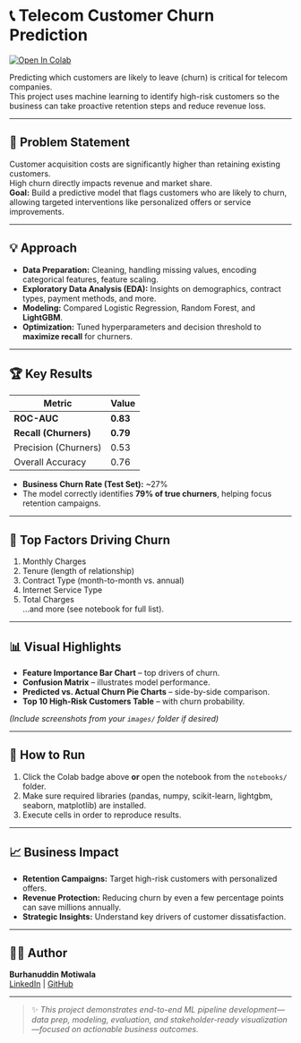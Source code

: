 # 📞 Telecom Customer Churn Prediction

[![Open In Colab](https://colab.research.google.com/assets/colab-badge.svg)](https://colab.research.google.com/gist/BMM52/da2075f48ba5645bce27f217dfde7af8/telecom-customer-churn-ml-model.ipynb)

Predicting which customers are likely to leave (churn) is critical for telecom companies.  
This project uses machine learning to identify high-risk customers so the business can take
proactive retention steps and reduce revenue loss.

---

## 🚨 Problem Statement
Customer acquisition costs are significantly higher than retaining existing customers.  
High churn directly impacts revenue and market share.  
**Goal:** Build a predictive model that flags customers who are likely to churn,  
allowing targeted interventions like personalized offers or service improvements.

---

## 💡 Approach
- **Data Preparation:** Cleaning, handling missing values, encoding categorical features, feature scaling.
- **Exploratory Data Analysis (EDA):** Insights on demographics, contract types, payment methods, and more.
- **Modeling:** Compared Logistic Regression, Random Forest, and **LightGBM**.
- **Optimization:** Tuned hyperparameters and decision threshold to **maximize recall** for churners.

---

## 🏆 Key Results
| Metric | Value |
|-------|------|
| **ROC-AUC** | **0.83** |
| **Recall (Churners)** | **0.79** |
| Precision (Churners) | 0.53 |
| Overall Accuracy | 0.76 |

- **Business Churn Rate (Test Set):** ~27%
- The model correctly identifies **79% of true churners**, helping focus retention campaigns.

---

## 🔑 Top Factors Driving Churn
1. Monthly Charges  
2. Tenure (length of relationship)  
3. Contract Type (month-to-month vs. annual)  
4. Internet Service Type  
5. Total Charges  
…and more (see notebook for full list).

---

## 📊 Visual Highlights
- **Feature Importance Bar Chart** – top drivers of churn.  
- **Confusion Matrix** – illustrates model performance.  
- **Predicted vs. Actual Churn Pie Charts** – side-by-side comparison.  
- **Top 10 High-Risk Customers Table** – with churn probability.

*(Include screenshots from your `images/` folder if desired)*

---

## 🚀 How to Run
1. Click the Colab badge above **or** open the notebook from the `notebooks/` folder.
2. Make sure required libraries (pandas, numpy, scikit-learn, lightgbm, seaborn, matplotlib) are installed.
3. Execute cells in order to reproduce results.

---

## 📈 Business Impact
- **Retention Campaigns:** Target high-risk customers with personalized offers.
- **Revenue Protection:** Reducing churn by even a few percentage points can save millions annually.
- **Strategic Insights:** Understand key drivers of customer dissatisfaction.

---

## 🧑‍💻 Author
**Burhanuddin Motiwala**  
[LinkedIn](https://www.linkedin.com/in/burhanuddinmotiwala) | [GitHub](https://github.com/burhanuddinmo)

---

> ✨ *This project demonstrates end-to-end ML pipeline development—data prep, modeling, evaluation, and stakeholder-ready visualization—focused on actionable business outcomes.*
